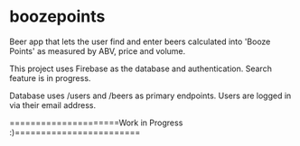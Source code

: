 # boozepoints

Beer app that lets the user find and enter beers calculated into 'Booze Points' as measured by ABV, price and volume.

This project uses Firebase as the database and authentication. Search feature is in progress.

Database uses /users and /beers as primary endpoints. Users are logged in via their email address.

=====================Work in Progress :)========================
